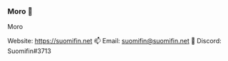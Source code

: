 ### Moro 👋

Moro

Website: https://suomifin.net
📫 Email: suomifin@suomifin.net
💬 Discord: Suomifin#3713

<!--
**Suomifin/Suomifin** is a ✨ _special_ ✨ repository because its `README.md` (this file) appears on your GitHub profile.

Here are some ideas to get you started:

- 🔭 I’m currently working on ...
- 🌱 I’m currently learning ...
- 👯 I’m looking to collaborate on ...
- 🤔 I’m looking for help with ...
- 💬 Ask me about ...
- 📫 How to reach me: ...
- 😄 Pronouns: ...
- ⚡ Fun fact: ...
-->
